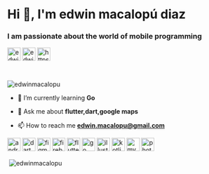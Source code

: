 <h1 align="left">Hi 👋, I'm edwin macalopú diaz</h1>
<h3 align="left">I am passionate about the world of mobile programming</h3>
<a href="https://twitter.com/edwindz2" target="blank"><img src="https://img.icons8.com/color/2x/twitter-circled.png" alt="edwindz2" width="30" height="30" align="center" /></a>
  <a href="https://fb.com/edwinmdz" target="blank"><img src="https://img.icons8.com/color/2x/facebook-new.png" alt="edwinmdz" width="30" height="30" align="center" /></a> <a href="https://www.youtube.com/c/https://www.youtube.com/channel/ucbdfsvx9_joykt8ispl4hkq" target="blank"><img src="https://img.icons8.com/fluent/2x/youtube-play.png" alt="https://www.youtube.com/channel/ucbdfsvx9_joykt8ispl4hkq" width="30" height="30" align="center" /></a></h3>
<p>&nbsp;</p>  
<p align="left"> <img src="https://komarev.com/ghpvc/?username=edwinmacalopu" alt="edwinmacalopu" /> </p>

- 🌱 I’m currently learning **Go**

- 💬 Ask me about **flutter,dart,google maps**

- 📫 How to reach me **edwin.macalopu@gmail.com**

<p align="left"><img src="https://devicons.github.io/devicon/devicon.git/icons/android/android-original-wordmark.svg" alt="android" width="30" height="30"/> <img src="https://www.vectorlogo.zone/logos/dartlang/dartlang-icon.svg" alt="dart" width="30" height="30"/> <img src="https://www.vectorlogo.zone/logos/figma/figma-icon.svg" alt="figma" width="30" height="30"/> <img src="https://www.vectorlogo.zone/logos/firebase/firebase-icon.svg" alt="firebase" width="30" height="30"/> <img src="https://www.vectorlogo.zone/logos/flutterio/flutterio-icon.svg" alt="flutter" width="30" height="30"/> <img src="https://devicons.github.io/devicon/devicon.git/icons/go/go-original.svg" alt="go" width="30" height="30"/> <img src="https://www.vectorlogo.zone/logos/adobe_illustrator/adobe_illustrator-icon.svg" alt="illustrator" width="30" height="30"/> <img src="https://www.vectorlogo.zone/logos/kotlinlang/kotlinlang-icon.svg" alt="kotlin" width="30" height="30"/> <img src="https://devicons.github.io/devicon/devicon.git/icons/mysql/mysql-original-wordmark.svg" alt="mysql" width="30" height="30"/> <img src="https://devicons.github.io/devicon/devicon.git/icons/photoshop/photoshop-plain.svg" alt="photoshop" width="30" height="30"/></p><p>&nbsp;<img align="center" src="https://github-readme-stats.vercel.app/api?username=edwinmacalopu&show_icons=true" alt="edwinmacalopu" /></p>
